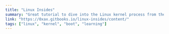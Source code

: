 ```yaml
---
title: "Linux Insides"
summary: "Great tutorial to dive into the Linux kernel process from the bootloader stage through paging, memory management, syscalls, interrupts, etc"
link: "https://0xax.gitbooks.io/linux-insides/content/"
tags: ["linux", "kernel", "boot", "learning"]
---
```


